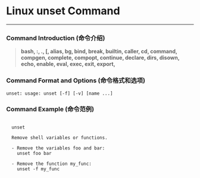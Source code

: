 # Linux unset Command
-------------------
### Command Introduction (命令介绍)
> **bash, :, ., [, alias, bg, bind, break, builtin, caller, cd, command, compgen, complete, compopt, continue, declare, dirs, disown, echo, enable, eval, exec, exit, export,**
### Command Format and Options (命令格式和选项)
```
unset: usage: unset [-f] [-v] [name ...]
```
### Command Example (命令范例)
```

  unset

  Remove shell variables or functions.

  - Remove the variables foo and bar:
    unset foo bar

  - Remove the function my_func:
    unset -f my_func


```

